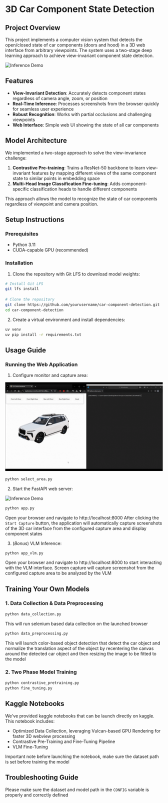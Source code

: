 # 3D Car Component State Detection

## Project Overview

This project implements a computer vision system that detects the open/closed state of car components (doors and hood) in a 3D web interface from arbitrary viewpoints. The system uses a two-stage deep learning approach to achieve view-invariant component state detection.

![Inference Demo](assets/selenium_demo.gif)

## Features

- **View-Invariant Detection**: Accurately detects component states regardless of camera angle, zoom, or position
- **Real-Time Inference**: Processes screenshots from the browser quickly for seamless user experience
- **Robust Recognition**: Works with partial occlusions and challenging viewpoints
- **Web Interface**: Simple web UI showing the state of all car components

## Model Architecture

We implemented a two-stage approach to solve the view-invariance challenge:

1. **Contrastive Pre-training**: Trains a ResNet-50 backbone to learn view-invariant features by mapping different views of the same component state to similar points in embedding space
2. **Multi-Head Image Classification Fine-tuning**: Adds component-specific classification heads to handle different components

This approach allows the model to recognize the state of car components regardless of viewpoint and camera position.

## Setup Instructions

### Prerequisites

- Python 3.11
- CUDA-capable GPU (recommended)

### Installation

1. Clone the repository with Git LFS to download model weights:

```bash
# Install Git LFS
git lfs install

# Clone the repository
git clone https://github.com/yourusername/car-component-detection.git
cd car-component-detection
```
2. Create a virtual environment and install dependencies:
```bash
uv venv
uv pip install -r requirements.txt
```

## Usage Guide
### Running the Web Application

1. Configure monitor and capture area:

![Select Area](assets/select_area_demo.gif)

```bash
python select_area.py
```


2. Start the FastAPI web server:

![Inference Demo](assets/Inference_demo_speedup.gif)

```bash
python app.py
```

Open your browser and navigate to http://localhost:8000
After clicking the `Start Capture` button, the application will automatically capture screenshots of the 3D car interface from the configured capture area and display component states

3. (*Bonus*) VLM Inference:

```bash
python app_vlm.py
```
Open your browser and navigate to http://localhost:8000 to start interacting with the VLM interface. Screen capture will capture screenshot from the configured capture area to be analyzed by the VLM

## Training Your Own Models
### 1. Data Collection & Data Preprocessing

```bash
python data_collection.py
```
This will run selenium based data collection on the launched browser

```bash
python data_preprocessing.py
```
This will launch color-based object detection that detect the car object and normalize the translation aspect of the object by recentering the canvas around the detected car object and then resizing the image to be fitted to the model

### 2. Two Phase Model Training

```bash
python contrastive_pretraining.py
python fine_tuning.py
```

## Kaggle Notebooks
We've provided kaggle notebooks that can be launch directly on kaggle.
This notebook includes:
* Optimized Data Collection, leveraging Vulcan-based GPU Rendering for faster 3D webview processing
* Contrastive Pre-Training and Fine-Tuning Pipeline
* VLM Fine-Tuning

Important note before launching the notebook, make sure the dataset path is set before training the model

## Troubleshooting Guide
Please make sure the dataset and model path in the `CONFIG` variable is properly and correctly defined

